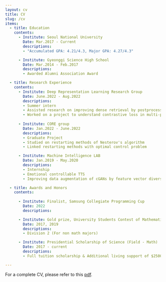 ```yaml
---
layout: cv
title: CV
slug: /cv
items:
  - title: Education
    contents: 
      - Institute: Seoul National University
        Date: Mar.2017 - Current
        descriptions:
        - "Accumulated GPA: 4.21/4.3, Major GPA: 4.27/4.3"

      - Institute: Gyeonggi Science High School
        Date: Mar.2014 - Feb.2017
        descriptions: 
        - Awarded Alumni Association Award

  - title: Research Experience
    contents: 
      - Institute: Deep Representation Learning Research Group
        Date: June.2022 - Aug.2022
        descriptions:
        - Summer intern
        - Assisted research on improving dense retrieval by postprocessing the representations
        - Worked on a project to understand contrastive loss in multi-positive setting
        
      - Institute: CORE group
        Date: Jan.2022 - June.2022
        descriptions:
        - Graduate Project
        - Studied on restarting methods of Nesterov's algorithm
        - Linked restarting methods with optimal control problem

      - Institute: Machine Intelligence LAB
        Date: Jan.2019 - May.2020
        descriptions:
        - Internship
        - Emotional controllable TTS
        - Improving data augmentation of cGANs by feature vector diversification

  - title: Awards and Honors
    contents:
      
      - Institute: Finalist, Samsung Collegiate Programming Cup
        Date: 2022
        descriptions: 

      - Institute: Gold prize, University Students Contest of Mathematics
        Date: 2017, 2019
        descriptions:
        - Division 2 (For non math majors)

      - Institute: Presidential Scholarship of Science (Field - Math)
        Date: 2017 - current
        descriptions:
        - Full tuition scholarship & Additional living support of $2500 each semester awarded by the president of Korea

---
```


For a complete CV, please refer to this <a href = "https://laundaryman.github.io/assets/CV_Sungyoon Kim_221112.pdf">pdf</a>.
<br />

